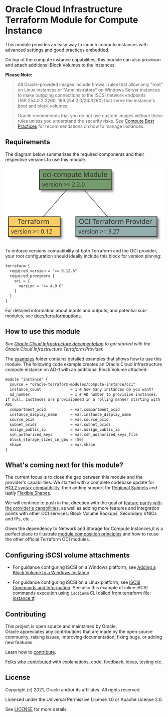 # Oracle Cloud Infrastructure Terraform Module for Compute Instance

This module provides an easy way to launch compute instances with advanced settings and good practices embedded.

On top of the compute instance capabilities, this module can also provision and attach additional Block Volumes to the instances.

**Please Note:**

> All Oracle-provided images include firewall rules that allow only "root" on Linux instances or "Administrators" on Windows Server instances to make outgoing connections to the iSCSI network endpoints (169.254.0.2:3260, 169.254.2.0/24:3260) that serve the instance's boot and block volumes.
>
> Oracle recommends that you do not use custom images without these rules unless you understand the security risks. See [Compute Best Practices](https://docs.cloud.oracle.com/iaas/Content/Compute/References/bestpracticescompute.htm#two) for recommendations on how to manage instances.

## Requirements

The diagram below summarizes the required components and their respective versions to use this module.

![versions](https://github.com/oracle-terraform-modules/terraform-oci-compute-instance/blob/main/docs/diagrams/versions.svg?raw=true&sanitize=true)

To enforce versions compatibility of both Terraform and the OCI provider, your root configuration should ideally include this block for version pinning:

```HCL
terraform {
  required_version = ">= 0.12.6"
  required_providers {
    oci = {
      version = ">= 4.0.0"
    }
  }
}
```

For detailed information about inputs and outputs, and potential sub-modules, see [docs/terraformoptions](https://github.com/oracle-terraform-modules/terraform-oci-compute-instance/blob/main/docs/terraformoptions.adoc).

## How to use this module

*See [Oracle Cloud Infrastructure documentation](https://docs.oracle.com/en-us/iaas/Content/API/SDKDocs/terraformproviderconfiguration.htm) to get started with the Oracle Cloud Infrastructure Terraform Provider.*

The [examples](https://github.com/oracle-terraform-modules/terraform-oci-compute-instance/tree/main/examples/) folder contains detailed examples that shows how to use this module. The following code example creates an Oracle Cloud Infrastructure compute instance on AD-1 with an additional Block Volume attached:

```hcl
module "instance" {
  source = "oracle-terraform-modules/compute-instance/oci"
  instance_count             = 1 # how many instances do you want?
  ad_number                  = 1 # AD number to provision instances. If null, instances are provisionned in a rolling manner starting with AD1
  compartment_ocid           = var.compartment_ocid
  instance_display_name      = var.instance_display_name
  source_ocid                = var.source_ocid
  subnet_ocids               = var.subnet_ocids
  assign_public_ip           = var.assign_public_ip
  ssh_authorized_keys        = var.ssh_authorized_keys_file
  block_storage_sizes_in_gbs = [50]
  shape                      = var.shape
}
```

## What's coming next for this module?

The current focus is to close the gap between this module and the provider's capabilities. We started with a complete codebase update for [HCL2 syntax compatibility](https://github.com/oracle-terraform-modules/terraform-oci-compute-instance/releases/tag/v2.0.2), then adding support for [Regional Subnets](https://github.com/oracle-terraform-modules/terraform-oci-compute-instance/releases/tag/v2.0.4) and lastly [Flexible Shapes](https://github.com/oracle-terraform-modules/terraform-oci-compute-instance/pull/49).

We will continue to push in that direction with the goal of [feature parity with the provider's capabilities](https://github.com/oracle-terraform-modules/terraform-oci-compute-instance/projects/4), as well as adding more features and integration points with other OCI services: Block Volume Backups, Secondary VNICs and IPs, etc ...

Given the dependency to Network and Storage for Compute Instances,it is a perfect place to illustrate [module composition principles](https://www.terraform.io/docs/language/modules/develop/composition.html) and how to reuse the other official Terraform OCI modules.

## Configuring iSCSI volume attachments

- For guidance configuring iSCSI on a Windows platform, see [Adding a Block Volume to a Windows Instance](https://docs.cloud.oracle.com/iaas/Content/GSG/Tasks/addingstorageForWindows.htm).

- For guidance configuring iSCSI on a Linux platform, see [iSCSI Commands and Information](https://docs.cloud.oracle.com/iaas/Content/Block/Concepts/iscsiinformation.htm). See also this example of inline iSCSI commands execution using `iscsiadm` CLI called from terraform file: [instance.tf](https://github.com/terraform-providers/terraform-provider-oci/blob/master/examples/compute/instance/instance.tf).

## Contributing

This project is open source and maintained by Oracle.  
Oracle appreciates any contributions that are made by the open source community: raising issues, improving documentation, fixing bugs, or adding new features.

Learn how to [contribute](https://github.com/oracle-terraform-modules/terraform-oci-compute-instance/blob/main/CONTRIBUTING.adoc).

[Folks who contributed](https://github.com/oracle-terraform-modules/terraform-oci-compute-instance/blob/main/CONTRIBUTORS.adoc) with explanations, code, feedback, ideas, testing etc.

## License

Copyright (c) 2021, Oracle and/or its affiliates. All rights reserved.

Licensed under the Universal Permissive License 1.0 or Apache License 2.0.

See [LICENSE](https://github.com/oracle-terraform-modules/terraform-oci-compute-instance/blob/main/LICENSE.txt) for more details.
